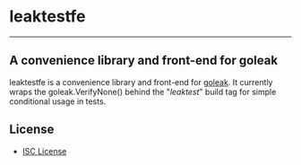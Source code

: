 # leaktestfe

---

## A convenience library and front-end for goleak

leaktestfe is a convenience library and front-end for
[goleak](https://go.uber.org/goleak). It currently wraps the goleak.VerifyNone()
behind the "_leaktest_" build tag for simple conditional usage in tests.

## License

- [ISC License](https://tldrlegal.com/license/-isc-license)
